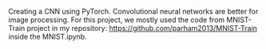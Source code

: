 Creating a CNN using PyTorch.
Convolutional neural networks are better for image processing.
For this project, we mostly used the code from MNIST-Train project in my repository:
https://github.com/parham2013/MNIST-Train
inside the MNIST.ipynb.